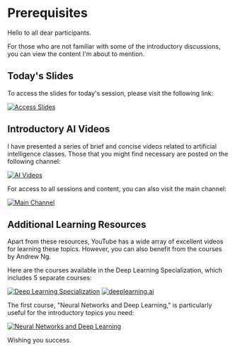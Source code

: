 # Prerequisites

Hello to all dear participants.

For those who are not familiar with some of the introductory discussions, you can view the content I'm about to mention.

## Today's Slides

To access the slides for today's session, please visit the following link:

[![Access Slides](https://img.shields.io/badge/Download-Today's_Slides-blue?style=for-the-badge&logo=google-drive)](https://drive.google.com/drive/folders/1sn5apc3jgR6DfKPoYbcVQt-dc0aYS-Fq?usp=sharing)

## Introductory AI Videos

I have presented a series of brief and concise videos related to artificial intelligence classes. Those that you might find necessary are posted on the following channel:

[![AI Videos](https://img.shields.io/badge/Watch-Introductory_Videos-blue?style=for-the-badge&logo=telegram)](https://t.me/+D3gp8hlHZHpkNzA8)

For access to all sessions and content, you can also visit the main channel:

[![Main Channel](https://img.shields.io/badge/Visit-Main_Channel-blue?style=for-the-badge&logo=telegram)](https://t.me/+5palM1_8MvtjMDVk)

## Additional Learning Resources

Apart from these resources, YouTube has a wide array of excellent videos for learning these topics. However, you can also benefit from the courses by Andrew Ng.

Here are the courses available in the Deep Learning Specialization, which includes 5 separate courses:

[![Deep Learning Specialization](https://img.shields.io/badge/Enroll-Deep_Learning_Specialization-blue?style=for-the-badge&logo=coursera)](https://www.coursera.org/specializations/deep-learning)
[![deeplearning.ai](https://img.shields.io/badge/Visit-deeplearning.ai-blue?style=for-the-badge&logo=coursera)](https://www.deeplearning.ai/courses/deep-learning-specialization/)

The first course, "Neural Networks and Deep Learning," is particularly useful for the introductory topics you need:

[![Neural Networks and Deep Learning](https://img.shields.io/badge/Start-Neural_Networks_and_Deep_Learning-blue?style=for-the-badge&logo=coursera)](https://www.coursera.org/learn/neural-networks-deep-learning?specialization=deep-learning)

Wishing you success.
